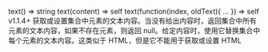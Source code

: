 text()  ⇒ string
text(content)  ⇒ self
text(function(index, oldText){ ... })  ⇒ self v1.1.4+
获取或设置集合中元素的文本内容。当没有给出内容时，返回集合中所有元素的文本内容，如果不存在元素，则返回 null。给定内容时，使用它替换集合中每个元素的文本内容。这类似于 HTML，但是它不能用于获取或设置 HTML